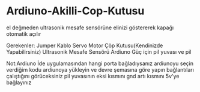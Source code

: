 # Ardiuno-Akilli-Cop-Kutusu
el değmeden ultrasonik mesafe sensörüne elinizi göstererek kapağı otomatik açılır

Gerekenler:
Jumper Kablo
Servo Motor
Çöp Kutusu(Kendinizde Yapabilirsiniz)
Ultrasonik Mesafe Sensörü
Ardiuno 
Güç için pil yuvası ve pil

Not:Ardiuno İde uygulamasından hangi porta bağladıysanız ardiunoyu seçin verdiğim kodu ardiunoya yükleyin ve devre şemasına göre yapın bağlantıları çalıştığını görüceksiniz pil yuvasının eksi kısmını gnd artı kısmını 5v'ye bağlayınız
